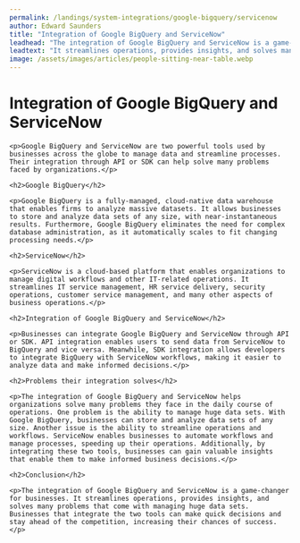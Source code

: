 ```yaml
---
permalink: /landings/system-integrations/google-bigquery/servicenow
author: Edward Saunders
title: "Integration of Google BigQuery and ServiceNow"
leadhead: "The integration of Google BigQuery and ServiceNow is a game-changer for businesses"
leadtext: "It streamlines operations, provides insights, and solves many problems that come with managing huge data sets. Businesses that integrate the two tools can make quick decisions and stay ahead of the competition, increasing their chances of success."
image: /assets/images/articles/people-sitting-near-table.webp
---
```

<div class="arttext">
	<h1>Integration of Google BigQuery and ServiceNow</h1>

	<p>Google BigQuery and ServiceNow are two powerful tools used by businesses across the globe to manage data and streamline processes. Their integration through API or SDK can help solve many problems faced by organizations.</p>

	<h2>Google BigQuery</h2>

	<p>Google BigQuery is a fully-managed, cloud-native data warehouse that enables firms to analyze massive datasets. It allows businesses to store and analyze data sets of any size, with near-instantaneous results. Furthermore, Google BigQuery eliminates the need for complex database administration, as it automatically scales to fit changing processing needs.</p>

	<h2>ServiceNow</h2>

	<p>ServiceNow is a cloud-based platform that enables organizations to manage digital workflows and other IT-related operations. It streamlines IT service management, HR service delivery, security operations, customer service management, and many other aspects of business operations.</p>

	<h2>Integration of Google BigQuery and ServiceNow</h2>

	<p>Businesses can integrate Google BigQuery and ServiceNow through API or SDK. API integration enables users to send data from ServiceNow to BigQuery and vice versa. Meanwhile, SDK integration allows developers to integrate BigQuery with ServiceNow workflows, making it easier to analyze data and make informed decisions.</p>

	<h2>Problems their integration solves</h2>

	<p>The integration of Google BigQuery and ServiceNow helps organizations solve many problems they face in the daily course of operations. One problem is the ability to manage huge data sets. With Google BigQuery, businesses can store and analyze data sets of any size. Another issue is the ability to streamline operations and workflows. ServiceNow enables businesses to automate workflows and manage processes, speeding up their operations. Additionally, by integrating these two tools, businesses can gain valuable insights that enable them to make informed business decisions.</p>

	<h2>Conclusion</h2>

	<p>The integration of Google BigQuery and ServiceNow is a game-changer for businesses. It streamlines operations, provides insights, and solves many problems that come with managing huge data sets. Businesses that integrate the two tools can make quick decisions and stay ahead of the competition, increasing their chances of success.</p>

</div>